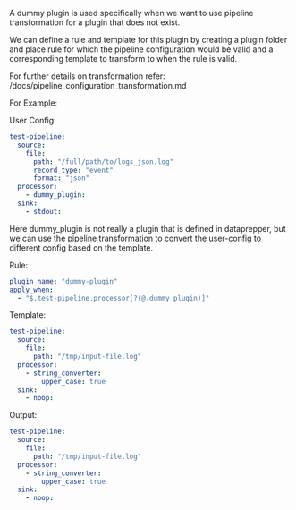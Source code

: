 A dummy plugin is used specifically when we want to use pipeline transformation for a 
plugin that does not exist.

We can define a rule and template for this plugin by creating a plugin folder and
place rule for which the pipeline configuration would be valid and a corresponding
template to transform to when the rule is valid.

For further details on transformation refer:
/docs/pipeline_configuration_transformation.md


For Example:

User Config:
```yaml
test-pipeline:
  source:
    file:
      path: "/full/path/to/logs_json.log"
      record_type: "event"
      format: "json"
  processor:
    - dummy_plugin:
  sink:
    - stdout:
```

Here dummy_plugin is not really a plugin that is defined in dataprepper, but we can 
use the pipeline transformation to convert the user-config to different config based 
on the template.

Rule:
```yaml
plugin_name: "dummy-plugin"
apply_when:
  - "$.test-pipeline.processor[?(@.dummy_plugin)]"
```

Template:
```yaml
test-pipeline:
  source:
    file:
      path: "/tmp/input-file.log"
  processor:
    - string_converter:
        upper_case: true
  sink:
    - noop:
```

Output:
```yaml
test-pipeline:
  source:
    file:
      path: "/tmp/input-file.log"
  processor:
    - string_converter:
        upper_case: true
  sink:
    - noop:
```